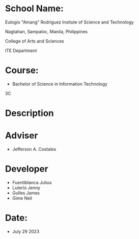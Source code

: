 # School Name:
Eulogio "Amang" Rodriguez Insitute of Science and Technology

Nagtahan, Sampaloc, Manila, Philippines

College of Arts and Sciences

ITE Department

# Course:
* Bachelor of Science in Information Technology

3C

# Description

# Adviser
* Jefferson A. Costales

# Developer
* Fuentiblanca Julius
* Luterio Jenny
* Gulles James
* Gime Neil

# Date:

* July 29 2023
